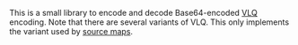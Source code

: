 This is a small library to encode and decode Base64-encoded
[VLQ](https://en.wikipedia.org/wiki/Variable-length_quantity)
encoding.  Note that there are several variants of VLQ.  This only
implements the variant used by [source maps](https://github.com/mozilla/source-map).
